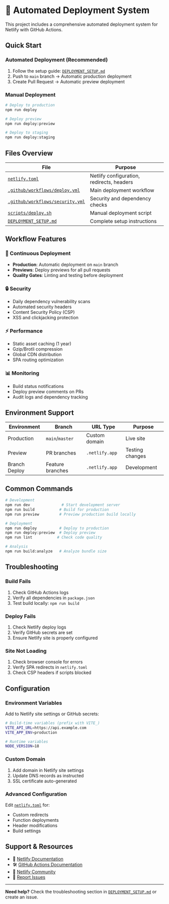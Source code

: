 # 🚀 Automated Deployment System

This project includes a comprehensive automated deployment system for Netlify with GitHub Actions.

## Quick Start

### Automated Deployment (Recommended)
1. Follow the setup guide: [`DEPLOYMENT_SETUP.md`](../DEPLOYMENT_SETUP.md)
2. Push to `main` branch → Automatic production deployment
3. Create Pull Request → Automatic preview deployment

### Manual Deployment
```bash
# Deploy to production
npm run deploy

# Deploy preview
npm run deploy:preview

# Deploy to staging
npm run deploy:staging
```

## Files Overview

| File | Purpose |
|------|---------|
| [`netlify.toml`](../netlify.toml) | Netlify configuration, redirects, headers |
| [`.github/workflows/deploy.yml`](../.github/workflows/deploy.yml) | Main deployment workflow |
| [`.github/workflows/security.yml`](../.github/workflows/security.yml) | Security and dependency checks |
| [`scripts/deploy.sh`](../scripts/deploy.sh) | Manual deployment script |
| [`DEPLOYMENT_SETUP.md`](../DEPLOYMENT_SETUP.md) | Complete setup instructions |

## Workflow Features

### 🔄 Continuous Deployment
- **Production**: Automatic deployment on `main` branch
- **Previews**: Deploy previews for all pull requests
- **Quality Gates**: Linting and testing before deployment

### 🔒 Security
- Daily dependency vulnerability scans
- Automated security headers
- Content Security Policy (CSP)
- XSS and clickjacking protection

### ⚡ Performance
- Static asset caching (1 year)
- Gzip/Brotli compression
- Global CDN distribution
- SPA routing optimization

### 📊 Monitoring
- Build status notifications
- Deploy preview comments on PRs
- Audit logs and dependency tracking

## Environment Support

| Environment | Branch | URL Type | Purpose |
|-------------|---------|----------|---------|
| Production | `main`/`master` | Custom domain | Live site |
| Preview | PR branches | `.netlify.app` | Testing changes |
| Branch Deploy | Feature branches | `.netlify.app` | Development |

## Common Commands

```bash
# Development
npm run dev              # Start development server
npm run build           # Build for production
npm run preview         # Preview production build locally

# Deployment
npm run deploy          # Deploy to production
npm run deploy:preview  # Deploy preview
npm run lint           # Check code quality

# Analysis
npm run build:analyze   # Analyze bundle size
```

## Troubleshooting

### Build Fails
1. Check GitHub Actions logs
2. Verify all dependencies in `package.json`
3. Test build locally: `npm run build`

### Deploy Fails
1. Check Netlify deploy logs
2. Verify GitHub secrets are set
3. Ensure Netlify site is properly configured

### Site Not Loading
1. Check browser console for errors
2. Verify SPA redirects in `netlify.toml`
3. Check CSP headers if scripts blocked

## Configuration

### Environment Variables
Add to Netlify site settings or GitHub secrets:
```bash
# Build-time variables (prefix with VITE_)
VITE_API_URL=https://api.example.com
VITE_APP_ENV=production

# Runtime variables
NODE_VERSION=18
```

### Custom Domain
1. Add domain in Netlify site settings
2. Update DNS records as instructed
3. SSL certificate auto-generated

### Advanced Configuration
Edit [`netlify.toml`](../netlify.toml) for:
- Custom redirects
- Function deployments
- Header modifications
- Build settings

## Support & Resources

- 📖 [Netlify Documentation](https://docs.netlify.com/)
- 🛠️ [GitHub Actions Documentation](https://docs.github.com/en/actions)
- 💬 [Netlify Community](https://community.netlify.com/)
- 🐛 [Report Issues](../../issues)

---

**Need help?** Check the troubleshooting section in [`DEPLOYMENT_SETUP.md`](../DEPLOYMENT_SETUP.md) or create an issue.